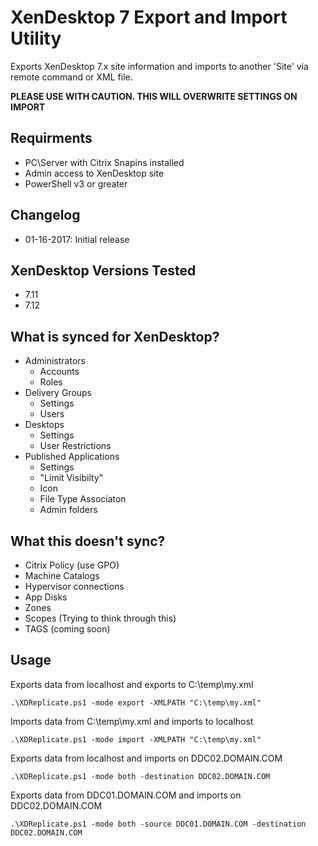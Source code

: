 # XenDesktop 7 Export and Import Utility
Exports XenDesktop 7.x site information and imports to another 'Site' via remote command or XML file.

**PLEASE USE WITH CAUTION.  THIS WILL OVERWRITE SETTINGS ON IMPORT**

## Requirments
* PC\Server with Citrix Snapins installed
* Admin access to XenDesktop site
* PowerShell v3 or greater

## Changelog
* 01-16-2017: Initial release

## XenDesktop Versions Tested
* 7.11
* 7.12

## What is synced for XenDesktop?
* Administrators
  * Accounts
  * Roles
* Delivery Groups
  * Settings
  * Users
* Desktops
  * Settings
  * User Restrictions
* Published Applications
  * Settings
  * "Limit Visibilty"
  * Icon
  * File Type Associaton
  * Admin folders
  
## What this doesn't sync?
* Citrix Policy (use GPO)
* Machine Catalogs
* Hypervisor connections
* App Disks
* Zones
* Scopes (Trying to think through this)
* TAGS (coming soon)

## Usage

Exports data from localhost and exports to C:\temp\my.xml

```.\XDReplicate.ps1 -mode export -XMLPATH "C:\temp\my.xml"```
   
Imports data from C:\temp\my.xml and imports to localhost

```.\XDReplicate.ps1 -mode import -XMLPATH "C:\temp\my.xml"```

Exports data from localhost and imports on DDC02.DOMAIN.COM

```.\XDReplicate.ps1 -mode both -destination DDC02.DOMAIN.COM```

Exports data from DDC01.DOMAIN.COM and imports on DDC02.DOMAIN.COM

```.\XDReplicate.ps1 -mode both -source DDC01.DOMAIN.COM -destination DDC02.DOMAIN.COM```
   
